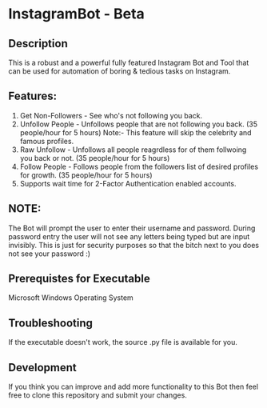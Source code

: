 # InstagramBot - Beta

## Description
This is a robust and a powerful fully featured Instagram Bot and Tool that can be used for automation of boring & tedious tasks on Instagram.

## Features:
1. Get Non-Followers - See who's not following you back.
2. Unfollow People - Unfollows people that are not following you back. (35 people/hour for 5 hours) Note:- This feature will skip the celebrity and famous profiles.
3. Raw Unfollow - Unfollows all people reagrdless for of them follwoing you back or not. (35 people/hour for 5 hours)
4. Follow People - Follows people from the followers list of desired profiles for growth. (35 people/hour for 5 hours)
5. Supports wait time for 2-Factor Authentication enabled accounts.

## NOTE:
The Bot will prompt the user to enter their username and password. During password entry the user will not see any letters being typed but are input invisibly. This is just for security purposes so that the bitch next to you does not see your password :)

## Prerequistes for Executable
Microsoft Windows Operating System

## Troubleshooting
If the executable doesn't work, the source .py file is available for you.

## Development
If you think you can improve and add more functionality to this Bot then feel free to clone this repository and submit your changes.
